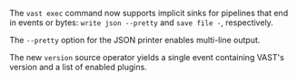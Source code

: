 The `vast exec` command now supports implicit sinks for pipelines that end in
events or bytes: `write json --pretty` and `save file -`, respectively.

The `--pretty` option for the JSON printer enables multi-line output.

The new `version` source operator yields a single event containing VAST's
version and a list of enabled plugins.
